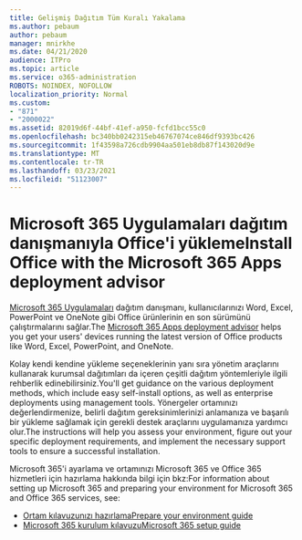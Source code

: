 ```yaml
---
title: Gelişmiş Dağıtım Tüm Kuralı Yakalama
ms.author: pebaum
author: pebaum
manager: mnirkhe
ms.date: 04/21/2020
audience: ITPro
ms.topic: article
ms.service: o365-administration
ROBOTS: NOINDEX, NOFOLLOW
localization_priority: Normal
ms.custom:
- "871"
- "2000022"
ms.assetid: 82019d6f-44bf-41ef-a950-fcfd1bcc55c0
ms.openlocfilehash: bc340bb0242315eb46767074ce846df9393bc426
ms.sourcegitcommit: 1f43598a726cdb9904aa501eb8db87f143020d9e
ms.translationtype: MT
ms.contentlocale: tr-TR
ms.lasthandoff: 03/23/2021
ms.locfileid: "51123007"
---
```

# <a name="install-office-with-the-microsoft-365-apps-deployment-advisor"></a><span data-ttu-id="f134d-102">Microsoft 365 Uygulamaları dağıtım danışmanıyla Office'i yükleme</span><span class="sxs-lookup"><span data-stu-id="f134d-102">Install Office with the Microsoft 365 Apps deployment advisor</span></span>

<span data-ttu-id="f134d-103">[Microsoft 365 Uygulamaları](https://go.microsoft.com/fwlink/?linkid=2145748) dağıtım danışmanı, kullanıcılarınızı Word, Excel, PowerPoint ve OneNote gibi Office ürünlerinin en son sürümünü çalıştırmalarını sağlar.</span><span class="sxs-lookup"><span data-stu-id="f134d-103">The [Microsoft 365 Apps deployment advisor](https://go.microsoft.com/fwlink/?linkid=2145748) helps you get your users' devices running the latest version of Office products like Word, Excel, PowerPoint, and OneNote.</span></span>
  
<span data-ttu-id="f134d-104">Kolay kendi kendine yükleme seçeneklerinin yanı sıra yönetim araçlarını kullanarak kurumsal dağıtımları da içeren çeşitli dağıtım yöntemleriyle ilgili rehberlik edinebilirsiniz.</span><span class="sxs-lookup"><span data-stu-id="f134d-104">You'll get guidance on the various deployment methods, which include easy self-install options, as well as enterprise deployments using management tools.</span></span> <span data-ttu-id="f134d-105">Yönergeler ortamınızı değerlendirmenize, belirli dağıtım gereksinimlerinizi anlamanıza ve başarılı bir yükleme sağlamak için gerekli destek araçlarını uygulamanıza yardımcı olur.</span><span class="sxs-lookup"><span data-stu-id="f134d-105">The instructions will help you assess your environment, figure out your specific deployment requirements, and implement the necessary support tools to ensure a successful installation.</span></span>
  
<span data-ttu-id="f134d-106">Microsoft 365'i ayarlama ve ortamınızı Microsoft 365 ve Office 365 hizmetleri için hazırlama hakkında bilgi için bkz:</span><span class="sxs-lookup"><span data-stu-id="f134d-106">For information about setting up Microsoft 365 and preparing your environment for Microsoft 365 and Office 365 services, see:</span></span>

- [<span data-ttu-id="f134d-107">Ortam kılavuzunızı hazırlama</span><span class="sxs-lookup"><span data-stu-id="f134d-107">Prepare your environment guide</span></span>](https://go.microsoft.com/fwlink/?linkid=2005213)
- [<span data-ttu-id="f134d-108">Microsoft 365 kurulum kılavuzu</span><span class="sxs-lookup"><span data-stu-id="f134d-108">Microsoft 365 setup guide</span></span>](https://go.microsoft.com/fwlink/?linkid=2072646)
